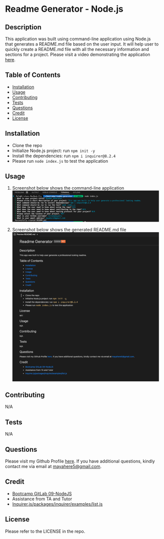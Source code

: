 # Readme Generator - Node.js 

## Description

This application was built using command-line application using Node.js that generates a README.md file based on the user input. It will help user to quickly create a README.md file with all the necessary information and sections for a project.
Please visit a video demonstrating the application [here](https://drive.google.com/file/d/1y9fLhrap601nVIFwm3iBumoo_H4Fkb9S/view?usp=sharing).

## Table of Contents
- [Installation](#installation)
- [Usage](#usage)
- [Contributing](#contributing)
- [Tests](#tests)
- [Questions](#questions)
- [Credit](#credit)
- [License](#license)

## Installation
- Clone the repo
- Initialize Node.js project: run `npm init -y`
- Install the dependencies: run `npm i inquirer@8.2.4`
- Please run `node index.js` to test the application

## Usage 
1. Screenshot below shows the command-line application
![command_line_app](./images/command-line-app.png)

2. Screenshot below shows the generated README.md file
![generated_readme](./images/generated_readme.png)


## Contributing
N/A 

## Tests
N/A

## Questions
Please visit my Github Profile [here](https://github.com/retnodamayanti). If you have additional questions, kindly contact me via email at mayahere5@gmail.com.
 
## Credit
- [Bootcamp GitLab 09-NodeJS](https://git.bootcampcontent.com/University-of-Adelaide/UADEL-VIRT-FSF-PT-03-2023-U-LOLC/-/tree/main/09-NodeJS) 
- Assistance from TA and Tutor
- [Inquirer.js/packages/inquirer/examples/list.js](https://github.com/SBoudrias/Inquirer.js/blob/master/packages/inquirer/examples/list.js)

## License
Please refer to the LICENSE in the repo.